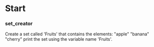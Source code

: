 # Start
### set_creator

Create a set called 'Fruits' that contains the elements:
"apple"
"banana"
"cherry"
print the set using the variable name 'Fruits'.
